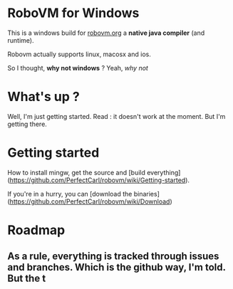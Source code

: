 # RoboVM for Windows

This is a windows build for [robovm.org](http://www.robovm.org) a **native java compiler** (and runtime).

Robovm actually supports linux, macosx and ios.

So I thought, **why not windows** ? 
Yeah, _why not_

# What's up ?
Well, I'm just getting started. 
Read : it doesn't work at the moment. But I'm getting there.

# Getting started 
How to install mingw, get the source and [build everything] (https://github.com/PerfectCarl/robovm/wiki/Getting-started).

If you're in a hurry, you can [download the binaries] (https://github.com/PerfectCarl/robovm/wiki/Download)

# Roadmap
As a rule, everything is tracked through issues and branches.
Which is the github way, I'm told.
But the t
  - 

